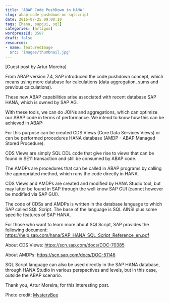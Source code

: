```yaml
---
title: 'ABAP Code PushDown in HANA'
slug: abap-code-pushdown-on-sqlscript
date: 2016-07-25 09:00:10
tags: [hana, sapgui, sql]
categories: [artigos]
wordpressId: 3587
draft: false
resources:
- name: featuredImage
  src: 'images/thumbnail.jpg'
---
```

[Guest post by Artur Moreira]

From ABAP version 7.4, SAP introduced the code pushdown concept, which means using more database for calculations (data aggregation, sums and previous calculations).

<!--more-->

These new ABAP capabilities arise associated with recent database SAP HANA, which is owned by SAP AG.

With these tools, we can do JOINs and aggregations, which can optimize our ABAP code in terms of performance.
We intend to know how this can be achieved in ABAP:

For this purpose can be created CDS Views (Core Data Services Views) or can be performed procedures HANA database (AMDP - ABAP Managed Stored Procedure).

CDS Views are simply SQL DDL code that give rise to views that can be found in SE11 transaction and still be consumed by ABAP code.

The AMDPs are procedures that can be called in ABAP programs by calling the appropriated method, which runs the code directly in HANA.

CDS Views and AMDPs are created and modified by HANA Studio tool, but may latter be found in SAP through the well know SAP GUI (cannot however be modified via SAP GUI).

The code of CDSs and AMDPs is written in the database language to which SAP called SQL Script. The base of the language is SQL AINSI plus some specific features of SAP HANA.

For those who want to learn more about SQLScript, SAP provides the following document:
<https://help.sap.com/hana/SAP_HANA_SQL_Script_Reference_en.pdf>

About CDS Views:
<https://scn.sap.com/docs/DOC-70385>

About AMDPs:
<https://scn.sap.com/docs/DOC-51146>

SQL Script language can also be used directly in the SAP HANA database, through HANA Studio in various perspectives and levels, but in this case, outside the ABAP scenario.

Thank you, Artur Moreira, for this interesting post.

Photo credit: [MysteryBee][1]

   [1]: https://www.flickr.com/photos/mysterybee/1659329016/
